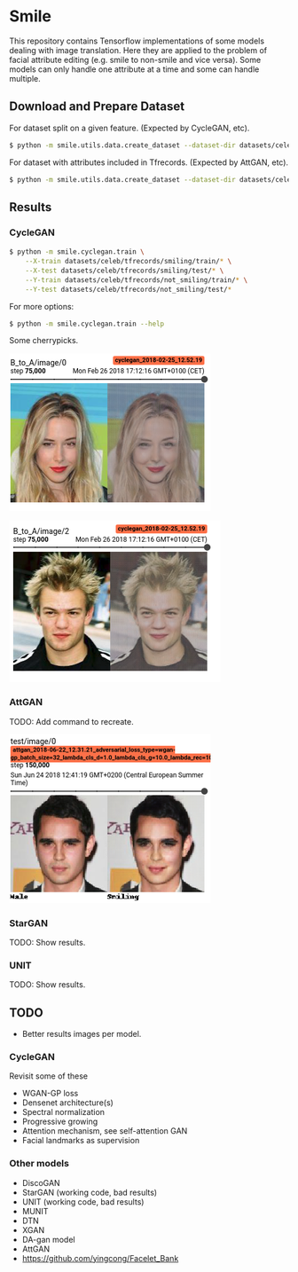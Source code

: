 # Smile
This repository contains Tensorflow implementations of some models dealing with image translation. Here they are 
applied to the problem of facial attribute editing (e.g. smile to non-smile and vice versa). Some models can only
handle one attribute at a time and some can handle multiple.

## Download and Prepare Dataset
For dataset split on a given feature. (Expected by CycleGAN, etc).
```bash
$ python -m smile.utils.data.create_dataset --dataset-dir datasets/celeb --split-attribute Smiling
```

For dataset with attributes included in Tfrecords. (Expected by AttGAN, etc).
```bash
$ python -m smile.utils.data.create_dataset --dataset-dir datasets/celeb --include-attributes
```

## Results

### CycleGAN
```bash
$ python -m smile.cyclegan.train \
    --X-train datasets/celeb/tfrecords/smiling/train/* \
    --X-test datasets/celeb/tfrecords/smiling/test/* \
    --Y-train datasets/celeb/tfrecords/not_smiling/train/* \
    --Y-test datasets/celeb/tfrecords/not_smiling/test/*
```

For more options:
```bash
$ python -m smile.cyclegan.train --help
```

Some cherrypicks.

![alt text](pics/cherrypick1.png)

![alt text](pics/cherrypick2.png)

### AttGAN
TODO: Add command to recreate.

![alt text](pics/attgan.png)

### StarGAN
TODO: Show results.

### UNIT
TODO: Show results.

## TODO
* Better results images per model.

### CycleGAN
Revisit some of these
* WGAN-GP loss
* Densenet architecture(s)
* Spectral normalization
* Progressive growing
* Attention mechanism, see self-attention GAN
* Facial landmarks as supervision

### Other models
* DiscoGAN
* StarGAN (working code, bad results)
* UNIT (working code, bad results)
* MUNIT
* DTN
* XGAN
* DA-gan model
* AttGAN
* https://github.com/yingcong/Facelet_Bank
